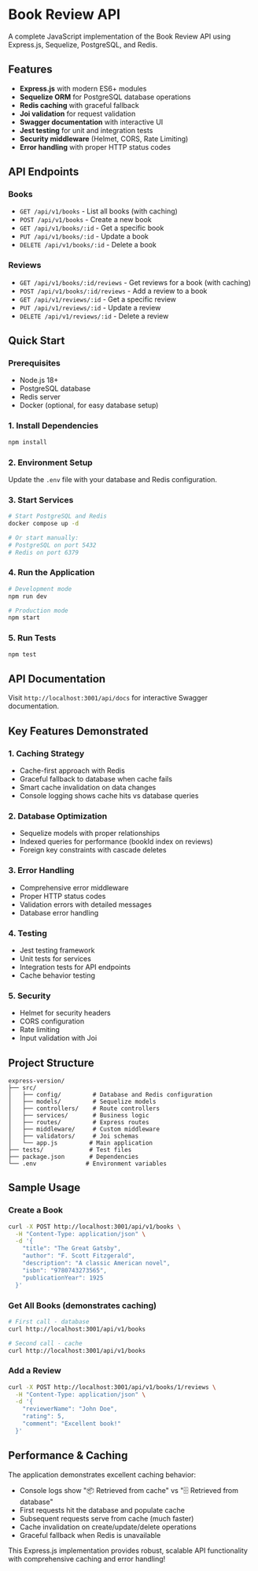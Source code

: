 # Book Review API

A complete JavaScript implementation of the Book Review API using Express.js, Sequelize, PostgreSQL, and Redis.

## Features

- **Express.js** with modern ES6+ modules
- **Sequelize ORM** for PostgreSQL database operations
- **Redis caching** with graceful fallback
- **Joi validation** for request validation
- **Swagger documentation** with interactive UI
- **Jest testing** for unit and integration tests
- **Security middleware** (Helmet, CORS, Rate Limiting)
- **Error handling** with proper HTTP status codes

## API Endpoints

### Books
- `GET /api/v1/books` - List all books (with caching)
- `POST /api/v1/books` - Create a new book
- `GET /api/v1/books/:id` - Get a specific book
- `PUT /api/v1/books/:id` - Update a book
- `DELETE /api/v1/books/:id` - Delete a book

### Reviews
- `GET /api/v1/books/:id/reviews` - Get reviews for a book (with caching)
- `POST /api/v1/books/:id/reviews` - Add a review to a book
- `GET /api/v1/reviews/:id` - Get a specific review
- `PUT /api/v1/reviews/:id` - Update a review
- `DELETE /api/v1/reviews/:id` - Delete a review

## Quick Start

### Prerequisites

- Node.js 18+
- PostgreSQL database
- Redis server  
- Docker (optional, for easy database setup)

### 1. Install Dependencies
```bash
npm install
```

### 2. Environment Setup
Update the `.env` file with your database and Redis configuration.

### 3. Start Services
```bash
# Start PostgreSQL and Redis
docker compose up -d

# Or start manually:
# PostgreSQL on port 5432
# Redis on port 6379
```

### 4. Run the Application
```bash
# Development mode
npm run dev

# Production mode
npm start
```

### 5. Run Tests
```bash
npm test
```

## API Documentation

Visit `http://localhost:3001/api/docs` for interactive Swagger documentation.

## Key Features Demonstrated

### 1. Caching Strategy
- Cache-first approach with Redis
- Graceful fallback to database when cache fails
- Smart cache invalidation on data changes
- Console logging shows cache hits vs database queries

### 2. Database Optimization
- Sequelize models with proper relationships
- Indexed queries for performance (bookId index on reviews)
- Foreign key constraints with cascade deletes

### 3. Error Handling
- Comprehensive error middleware
- Proper HTTP status codes
- Validation errors with detailed messages
- Database error handling

### 4. Testing
- Jest testing framework
- Unit tests for services
- Integration tests for API endpoints
- Cache behavior testing

### 5. Security
- Helmet for security headers
- CORS configuration
- Rate limiting
- Input validation with Joi

## Project Structure

```
express-version/
├── src/
│   ├── config/         # Database and Redis configuration
│   ├── models/         # Sequelize models
│   ├── controllers/    # Route controllers
│   ├── services/       # Business logic
│   ├── routes/         # Express routes
│   ├── middleware/     # Custom middleware
│   ├── validators/     # Joi schemas
│   └── app.js         # Main application
├── tests/             # Test files
├── package.json       # Dependencies
└── .env              # Environment variables
```

## Sample Usage

### Create a Book
```bash
curl -X POST http://localhost:3001/api/v1/books \
  -H "Content-Type: application/json" \
  -d '{
    "title": "The Great Gatsby",
    "author": "F. Scott Fitzgerald",
    "description": "A classic American novel",
    "isbn": "9780743273565",
    "publicationYear": 1925
  }'
```

### Get All Books (demonstrates caching)
```bash
# First call - database
curl http://localhost:3001/api/v1/books

# Second call - cache
curl http://localhost:3001/api/v1/books
```

### Add a Review
```bash
curl -X POST http://localhost:3001/api/v1/books/1/reviews \
  -H "Content-Type: application/json" \
  -d '{
    "reviewerName": "John Doe",
    "rating": 5,
    "comment": "Excellent book!"
  }'
```

## Performance & Caching

The application demonstrates excellent caching behavior:
- Console logs show "📦 Retrieved from cache" vs "🗄️ Retrieved from database"
- First requests hit the database and populate cache
- Subsequent requests serve from cache (much faster)
- Cache invalidation on create/update/delete operations
- Graceful fallback when Redis is unavailable

This Express.js implementation provides robust, scalable API functionality with comprehensive caching and error handling!
